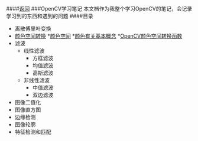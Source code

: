 ####[返回](../../README.md/#目录)
###OpenCV学习笔记
本文档作为我整个学习OpenCV的笔记，会记录学习到的东西和遇到的问题
####目录
* 离散傅里叶变换
* [颜色空间转换](./cvtcolor.md)
	*[颜色空间](./cvtcolor.md/#颜色空间)
	*[颜色有关基本概念](./cvtcolor.md/#颜色有关基本概念)
	*[OpenCV颜色空间转换函数](./cvtcolor.md/#OpenCV颜色空间转换函数)
* 滤波
  * 线性滤波
    * 方框滤波
    * 均值滤波
    * 高斯滤波
  * 非线性滤波
    * 中值滤波
    * 双边滤波
* 图像二值化
* 图像直方图
* 边缘检测
* 图像轮廓
* 特征检测和匹配


